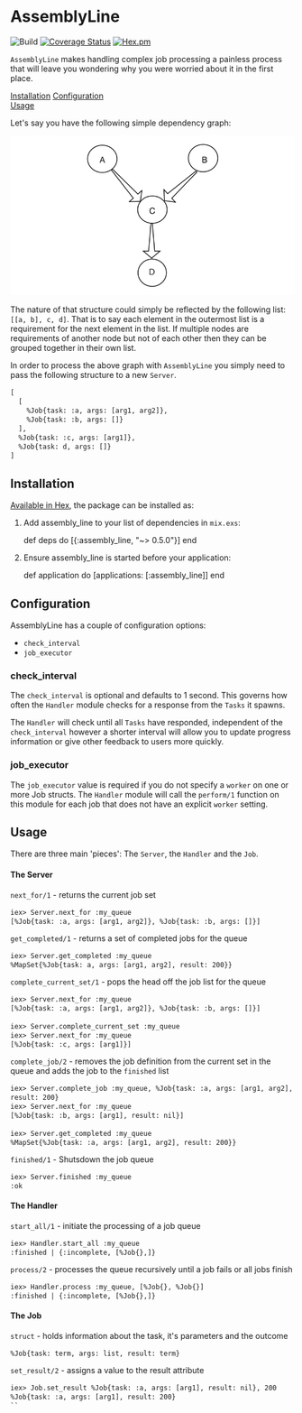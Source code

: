 # AssemblyLine

![Build](https://travis-ci.org/LeakyBucket/assembly_line.svg?branch=master)
[![Coverage Status](https://coveralls.io/repos/github/LeakyBucket/assembly_line/badge.svg?branch=master)](https://coveralls.io/github/LeakyBucket/assembly_line?branch=master)
[![Hex.pm](https://img.shields.io/hexpm/v/assembly_line.svg?maxAge=2592000)](https://hex.pm/packages/assembly_line)

`AssemblyLine` makes handling complex job processing a painless process that will leave you wondering why you were worried about it in the first place.

[Installation](#installation)
[Configuration](#configuration)  
[Usage](#usage)  

Let's say you have the following simple dependency graph:

![](readme_stuffs/dag.png)

The nature of that structure could simply be reflected by the following list:  `[[a, b], c, d]`.  That is to say each element in the outermost list is a requirement for the next element in the list.  If multiple nodes are requirements of another node but not of each other then they can be grouped together in their own list.

In order to process the above graph with `AssemblyLine` you simply need to pass the following structure to a new `Server`.

```
[
  [
    %Job{task: :a, args: [arg1, arg2]},
    %Job{task: :b, args: []}
  ],
  %Job{task: :c, args: [arg1]},
  %Job{task: d, args: []}
]
```

## Installation

[Available in Hex](https://hex.pm/packages/assembly_line/0.5.0), the package can be installed as:

  1. Add assembly_line to your list of dependencies in `mix.exs`:

        def deps do
          [{:assembly_line, "~> 0.5.0"}]
        end

  2. Ensure assembly_line is started before your application:

        def application do
          [applications: [:assembly_line]]
        end

## Configuration

AssemblyLine has a couple of configuration options:

* `check_interval`
* `job_executor`

### check_interval

The `check_interval` is optional and defaults to 1 second.  This governs how often the `Handler` module checks for a response from the `Tasks` it spawns.

The `Handler` will check until all `Tasks` have responded, independent of the `check_interval` however a shorter interval will allow you to update progress information or give other feedback to users more quickly.

### job_executor

The `job_executor` value is required if you do not specify a `worker` on one or more Job structs.  The `Handler` module will call the `perform/1` function on this module for each job that does not have an explicit `worker` setting.

## Usage

There are three main 'pieces':  The `Server`, the `Handler` and the `Job`.

#### The Server  

`next_for/1` - returns the current job set

```
iex> Server.next_for :my_queue
[%Job{task: :a, args: [arg1, arg2]}, %Job{task: :b, args: []}]
```

`get_completed/1` - returns a set of completed jobs for the queue

```
iex> Server.get_completed :my_queue
%MapSet{%Job{task: a, args: [arg1, arg2], result: 200}}
```

`complete_current_set/1` - pops the head off the job list for the queue

```
iex> Server.next_for :my_queue
[%Job{task: :a, args: [arg1, arg2]}, %Job{task: :b, args: []}]

iex> Server.complete_current_set :my_queue
iex> Server.next_for :my_queue
[%Job{task: :c, args: [arg1]}]
```

`complete_job/2` - removes the job definition from the current set in the queue and adds the job to the `finished` list

```
iex> Server.complete_job :my_queue, %Job{task: :a, args: [arg1, arg2], result: 200}
iex> Server.next_for :my_queue
[%Job{task: :b, args: [arg1], result: nil}]

iex> Server.get_completed :my_queue
%MapSet{%Job{task: :a, args: [arg1, arg2], result: 200}}
```

`finished/1` - Shutsdown the job queue

```
iex> Server.finished :my_queue
:ok
```

#### The Handler

`start_all/1` - initiate the processing of a job queue

```
iex> Handler.start_all :my_queue
:finished | {:incomplete, [%Job{},]}
```

`process/2` - processes the queue recursively until a job fails or all jobs finish

```
iex> Handler.process :my_queue, [%Job{}, %Job{}]
:finished | {:incomplete, [%Job{},]}
```

#### The Job

`struct` - holds information about the task, it's parameters and the outcome

```
%Job{task: term, args: list, result: term}
```

`set_result/2` - assigns a value to the result attribute

```
iex> Job.set_result %Job{task: :a, args: [arg1], result: nil}, 200
%Job{task: :a, args: [arg1], result: 200}
``
